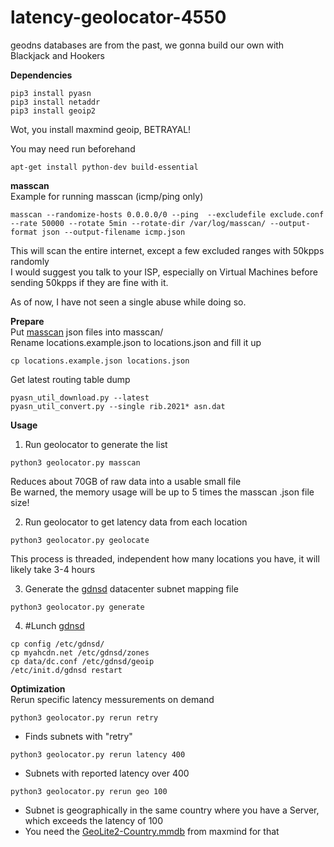 # latency-geolocator-4550

geodns databases are from the past, we gonna build our own with Blackjack and Hookers

**Dependencies**<br />
```
pip3 install pyasn
pip3 install netaddr
pip3 install geoip2
```
Wot, you install maxmind geoip, BETRAYAL!

You may need run beforehand
```
apt-get install python-dev build-essential
```

**masscan**<br />
Example for running masscan (icmp/ping only)
```
masscan --randomize-hosts 0.0.0.0/0 --ping  --excludefile exclude.conf --rate 50000 --rotate 5min --rotate-dir /var/log/masscan/ --output-format json --output-filename icmp.json
```
This will scan the entire internet, except a few excluded ranges with 50kpps randomly<br />
I would suggest you talk to your ISP, especially on Virtual Machines before sending 50kpps if they are fine with it.

As of now, I have not seen a single abuse while doing so.

**Prepare**<br />
Put [masscan](https://github.com/robertdavidgraham/masscan) json files into masscan/<br />
Rename locations.example.json to locations.json and fill it up<br />
```
cp locations.example.json locations.json
```
Get latest routing table dump
```
pyasn_util_download.py --latest
pyasn_util_convert.py --single rib.2021* asn.dat
```

**Usage**<br />
1. Run geolocator to generate the list<br />
```
python3 geolocator.py masscan
```
Reduces about 70GB of raw data into a usable small file<br />
Be warned, the memory usage will be up to 5 times the masscan .json file size!<br />

2. Run geolocator to get latency data from each location
```
python3 geolocator.py geolocate
```
This process is threaded, independent how many locations you have, it will likely take 3-4 hours<br />

3. Generate the [gdnsd](https://github.com/gdnsd/gdnsd) datacenter subnet mapping file
```
python3 geolocator.py generate
```

4. #Lunch [gdnsd](https://github.com/gdnsd/gdnsd)
```
cp config /etc/gdnsd/
cp myahcdn.net /etc/gdnsd/zones
cp data/dc.conf /etc/gdnsd/geoip
/etc/init.d/gdnsd restart
```

**Optimization**<br />
Rerun specific latency messurements on demand
```
python3 geolocator.py rerun retry
```
- Finds subnets with "retry"
```
python3 geolocator.py rerun latency 400
```
- Subnets with reported latency over 400
```
python3 geolocator.py rerun geo 100
```
- Subnet is geographically in the same country where you have a Server, which exceeds the latency of 100<br />
- You need the [GeoLite2-Country.mmdb](https://dev.maxmind.com/geoip/geolite2-free-geolocation-data) from maxmind for that
